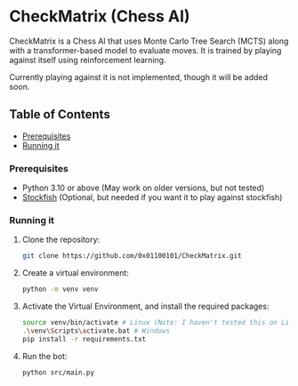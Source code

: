 # CheckMatrix (Chess AI)

CheckMatrix is a Chess AI that uses Monte Carlo Tree Search (MCTS) along with a transformer-based model to evaluate moves.
It is trained by playing against itself using reinforcement learning.<br>

Currently playing against it is not implemented, though it will be added soon.<br>


## Table of Contents
- [Prerequisites](#prerequisites)
- [Running it](#running-it)

### Prerequisites
- Python 3.10 or above (May work on older versions, but not tested)
- [Stockfish](https://stockfishchess.org/download/) (Optional, but needed if you want it to play against stockfish)

### Running it
1. Clone the repository:
    ```bash
    git clone https://github.com/0x01100101/CheckMatrix.git
    ```

2. Create a virtual environment:
    ```bash
    python -m venv venv
    ```

3. Activate the Virtual Environment, and install the required packages:
    ```bash
    source venv/bin/activate # Linux (Note: I haven't tested this on Linux)
    .\venv\Scripts\activate.bat # Windows
    pip install -r requirements.txt
    ```

4. Run the bot:
    ```bash
    python src/main.py
    ```
